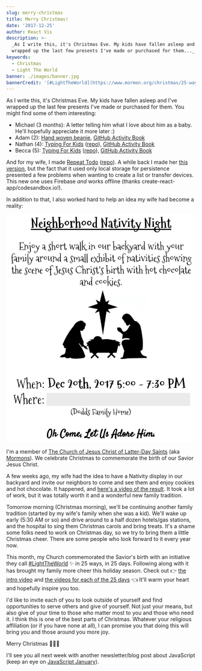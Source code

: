 ```yaml
---
slug: merry-christmas
title: Merry Christmas!
date: '2017-12-25'
author: React Vis
description: >-
  _As I write this, it's Christmas Eve. My kids have fallen asleep and I've
  wrapped up the last few presents I've made or purchased for them..._
keywords:
  - Christmas
  - Light The World
banner: ./images/banner.jpg
bannerCredit: '[#LightTheWorld](https://www.mormon.org/christmas/25-ways-25-days)'
---
```


As I write this, it's Christmas Eve. My kids have fallen asleep and I've wrapped
up the last few presents I've made or purchased for them. You might find some of
them interesting:

- Michael (3 months): A letter telling him what I love about him as a baby.
  He'll hopefully appreciate it more later :)
- Adam (2):
  [Hand woven beanie](https://twitter.com/react-vis/status/944812510821023744),
  [GitHub Activity Book](https://github.myshopify.com/products/github-activity-book)
- Nathan (4): [Typing For Kids](https://typing-for-kids.netlify.com)
  ([repo](https://github.com/uber/react-vis/typing-for-kids)),
  [GitHub Activity Book](https://github.myshopify.com/products/github-activity-book)
- Becca (5): [Typing For Kids](https://typing-for-kids.netlify.com)
  ([repo](https://github.com/uber/react-vis/typing-for-kids)),
  [GitHub Activity Book](https://github.myshopify.com/products/github-activity-book)

And for my wife, I made [Repeat Todo](https://repeat-todo.com)
([repo](https://github.com/uber/react-vis/repeat-todo-v2)). A while back I made
her [this version](https://stackedit.io/repeat-todo.surge.sh), but the fact that
it used only local storage for persistence presented a few problems when wanting
to create a list or transfer devices. This new one uses Firebase _and_ works
offline (thanks create-react-app/codesandbox.io!).

In addition to that, I also worked hard to help an idea my wife had become a
reality:

![Invitation to neighborhood nativity night](./images/0.png)

I'm a member of
[The Church of Jesus Christ of Latter-Day Saints](https://lds.org) (aka
[Mormons](https://mormon.org)). We celebrate Christmas to commemorate the birth
of our Savior Jesus Christ.

A few weeks ago, my wife had the idea to have a Nativity display in our backyard
and invite our neighbors to come and see them and enjoy cookies and hot
chocolate. It happened, and
[here's a video of the result](https://twitter.com/react-vis/status/943644317503156224).
It took a lot of work, but it was totally worth it and a wonderful new family
tradition.

Tomorrow morning (Christmas morning), we'll be continuing another family
tradition (started by my wife's family when she was a kid). We'll wake up early
(5:30 AM or so) and drive around to a half dozen hotels/gas stations, and the
hospital to sing them Christmas carols and bring treats. It's a shame some folks
need to work on Christmas day, so we try to bring them a little Christmas cheer.
There are some people who look forward to it every year now.

This month, my Church commemorated the Savior's birth with an initiative they
call [#LightTheWorld](https://www.mormon.org/christmas/25-ways-25-days) ✨ in 25
ways, in 25 days. Following along with it has brought my family more cheer this
holiday season. Check out 👉 [the intro video](https://youtu.be/P_VRN7hcL_8) and
[the videos for each of the 25 days](https://www.mormon.org/christmas/25-ways-25-days)
👈 It'll warm your heart and hopefully inspire you too.

I'd like to invite each of you to look outside of yourself and find
opportunities to serve others and give of yourself. Not just your means, but
also give of your time to those who matter most to you and those who need it. I
think this is one of the best parts of Christmas. Whatever your religious
affiliation (or if you have none at all), I can promise you that doing this will
bring you and those around you more joy.

Merry Christmas 🎅🎄🎁

I'll see you all next week with another newsletter/blog post about JavaScript
(keep an eye on [JavaScript January](https://www.javascriptjanuary.com)).
